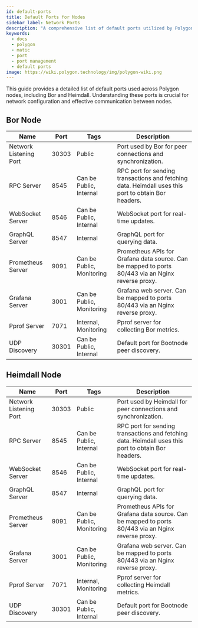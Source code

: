 ```yaml
---
id: default-ports
title: Default Ports for Nodes
sidebar_label: Network Ports
description: "A comprehensive list of default ports utilized by Polygon PoS nodes."
keywords:
  - docs
  - polygon
  - matic
  - port
  - port management
  - default ports
image: https://wiki.polygon.technology/img/polygon-wiki.png
---
```


This guide provides a detailed list of default ports used across Polygon nodes, including Bor and Heimdall. Understanding these ports is crucial for network configuration and effective communication between nodes.

## Bor Node

| Name                    | Port  | Tags                      | Description                                                                                                    |
|-------------------------|-------|---------------------------|----------------------------------------------------------------------------------------------------------------|
| Network Listening Port  | 30303 | Public                    | Port used by Bor for peer connections and synchronization.                                                     |
| RPC Server              | 8545  | Can be Public, Internal   | RPC port for sending transactions and fetching data. Heimdall uses this port to obtain Bor headers.             |
| WebSocket Server        | 8546  | Can be Public, Internal   | WebSocket port for real-time updates.                                                                           |
| GraphQL Server          | 8547  | Internal                  | GraphQL port for querying data.                                                                                 |
| Prometheus Server       | 9091  | Can be Public, Monitoring | Prometheus APIs for Grafana data source. Can be mapped to ports 80/443 via an Nginx reverse proxy.              |
| Grafana Server          | 3001  | Can be Public, Monitoring | Grafana web server. Can be mapped to ports 80/443 via an Nginx reverse proxy.                                   |
| Pprof Server            | 7071  | Internal, Monitoring      | Pprof server for collecting Bor metrics.                                                                        |
| UDP Discovery           | 30301 | Can be Public, Internal   | Default port for Bootnode peer discovery.                                                                       |

## Heimdall Node

| Name                    | Port  | Tags                      | Description                                                                                                    |
|-------------------------|-------|---------------------------|----------------------------------------------------------------------------------------------------------------|
| Network Listening Port  | 30303 | Public                    | Port used by Heimdall for peer connections and synchronization.                                                 |
| RPC Server              | 8545  | Can be Public, Internal   | RPC port for sending transactions and fetching data. Heimdall uses this port to obtain Bor headers.             |
| WebSocket Server        | 8546  | Can be Public, Internal   | WebSocket port for real-time updates.                                                                           |
| GraphQL Server          | 8547  | Internal                  | GraphQL port for querying data.                                                                                 |
| Prometheus Server       | 9091  | Can be Public, Monitoring | Prometheus APIs for Grafana data source. Can be mapped to ports 80/443 via an Nginx reverse proxy.              |
| Grafana Server          | 3001  | Can be Public, Monitoring | Grafana web server. Can be mapped to ports 80/443 via an Nginx reverse proxy.                                   |
| Pprof Server            | 7071  | Internal, Monitoring      | Pprof server for collecting Heimdall metrics.                                                                   |
| UDP Discovery           | 30301 | Can be Public, Internal   | Default port for Bootnode peer discovery.                                                                       |
